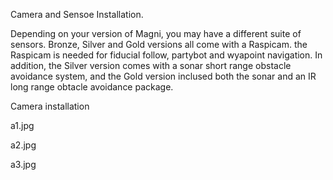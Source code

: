 Camera and Sensoe Installation.

Depending on your version of Magni, you may have a different suite of sensors. Bronze, Silver and Gold versions all come with a Raspicam. the Raspicam is needed
for fiducial follow, partybot and wyapoint navigation. In addition, the Silver version comes with a sonar short range obstacle avoidance
system, and the Gold version inclused both the sonar and an IR long range obtacle avoidance package.

Camera installation

a1.jpg

a2.jpg

a3.jpg
